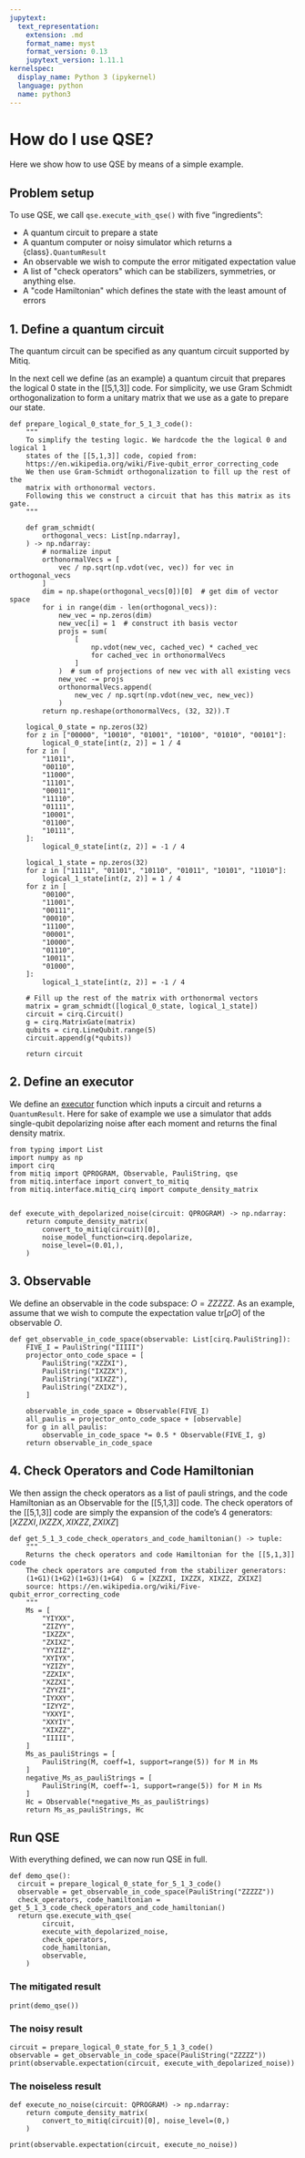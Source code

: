 ```yaml
---
jupytext:
  text_representation:
    extension: .md
    format_name: myst
    format_version: 0.13
    jupytext_version: 1.11.1
kernelspec:
  display_name: Python 3 (ipykernel)
  language: python
  name: python3
---
```


# How do I use QSE?
Here we show how to use QSE by means of a simple example.

## Problem setup
To use QSE, we call `qse.execute_with_qse()` with five “ingredients”:

- A quantum circuit to prepare a state
- A quantum computer or noisy simulator which returns a {class}`.QuantumResult`
- An observable we wish to compute the error mitigated expectation value
- A list of "check operators" which can be stabilizers, symmetries, or anything else.
- A "code Hamiltonian" which defines the state with the least amount of errors

## 1. Define a quantum circuit
The quantum circuit can be specified as any quantum circuit supported by Mitiq.

In the next cell we define (as an example) a quantum circuit that prepares the logical 0 state in the [[5,1,3]] code.
For simplicity, we use Gram Schmidt orthogonalization to form a unitary matrix that we use as a gate to prepare our state.

```{code-cell} ipython3
def prepare_logical_0_state_for_5_1_3_code():
    """
    To simplify the testing logic. We hardcode the the logical 0 and logical 1
    states of the [[5,1,3]] code, copied from:
    https://en.wikipedia.org/wiki/Five-qubit_error_correcting_code
    We then use Gram-Schmidt orthogonalization to fill up the rest of the
    matrix with orthonormal vectors.
    Following this we construct a circuit that has this matrix as its gate.
    """

    def gram_schmidt(
        orthogonal_vecs: List[np.ndarray],
    ) -> np.ndarray:
        # normalize input
        orthonormalVecs = [
            vec / np.sqrt(np.vdot(vec, vec)) for vec in orthogonal_vecs
        ]
        dim = np.shape(orthogonal_vecs[0])[0]  # get dim of vector space
        for i in range(dim - len(orthogonal_vecs)):
            new_vec = np.zeros(dim)
            new_vec[i] = 1  # construct ith basis vector
            projs = sum(
                [
                    np.vdot(new_vec, cached_vec) * cached_vec
                    for cached_vec in orthonormalVecs
                ]
            )  # sum of projections of new vec with all existing vecs
            new_vec -= projs
            orthonormalVecs.append(
                new_vec / np.sqrt(np.vdot(new_vec, new_vec))
            )
        return np.reshape(orthonormalVecs, (32, 32)).T

    logical_0_state = np.zeros(32)
    for z in ["00000", "10010", "01001", "10100", "01010", "00101"]:
        logical_0_state[int(z, 2)] = 1 / 4
    for z in [
        "11011",
        "00110",
        "11000",
        "11101",
        "00011",
        "11110",
        "01111",
        "10001",
        "01100",
        "10111",
    ]:
        logical_0_state[int(z, 2)] = -1 / 4

    logical_1_state = np.zeros(32)
    for z in ["11111", "01101", "10110", "01011", "10101", "11010"]:
        logical_1_state[int(z, 2)] = 1 / 4
    for z in [
        "00100",
        "11001",
        "00111",
        "00010",
        "11100",
        "00001",
        "10000",
        "01110",
        "10011",
        "01000",
    ]:
        logical_1_state[int(z, 2)] = -1 / 4

    # Fill up the rest of the matrix with orthonormal vectors
    matrix = gram_schmidt([logical_0_state, logical_1_state])
    circuit = cirq.Circuit()
    g = cirq.MatrixGate(matrix)
    qubits = cirq.LineQubit.range(5)
    circuit.append(g(*qubits))

    return circuit
```

## 2. Define an executor
We define an [executor](executors.md) function which inputs a circuit and returns a `QuantumResult`.
Here for sake of example we use a simulator that adds single-qubit depolarizing noise after each moment and returns the final density matrix.

```{code-cell} ipython3
from typing import List
import numpy as np
import cirq
from mitiq import QPROGRAM, Observable, PauliString, qse
from mitiq.interface import convert_to_mitiq
from mitiq.interface.mitiq_cirq import compute_density_matrix


def execute_with_depolarized_noise(circuit: QPROGRAM) -> np.ndarray:
    return compute_density_matrix(
        convert_to_mitiq(circuit)[0],
        noise_model_function=cirq.depolarize,
        noise_level=(0.01,),
    )
```

## 3. Observable
We define an observable in the code subspace: $O = ZZZZZ$.
As an example, assume that we wish to compute the expectation value $\mathrm{tr}[\rho O]$ of the observable $O$.

```{code-cell} ipython3
def get_observable_in_code_space(observable: List[cirq.PauliString]):
    FIVE_I = PauliString("IIIII")
    projector_onto_code_space = [
        PauliString("XZZXI"),
        PauliString("IXZZX"),
        PauliString("XIXZZ"),
        PauliString("ZXIXZ"),
    ]

    observable_in_code_space = Observable(FIVE_I)
    all_paulis = projector_onto_code_space + [observable]
    for g in all_paulis:
        observable_in_code_space *= 0.5 * Observable(FIVE_I, g)
    return observable_in_code_space

```

## 4. Check Operators and Code Hamiltonian

We then assign the check operators as a list of pauli strings, and the code Hamiltonian as an Observable for the [[5,1,3]] code.
The check operators of the [[5,1,3]] code are simply the expansion of the code’s 4 generators: $[XZZXI, IXZZX, XIXZZ, ZXIXZ]$

```{code-cell} ipython3
def get_5_1_3_code_check_operators_and_code_hamiltonian() -> tuple:
    """
    Returns the check operators and code Hamiltonian for the [[5,1,3]] code
    The check operators are computed from the stabilizer generators:
    (1+G1)(1+G2)(1+G3)(1+G4)  G = [XZZXI, IXZZX, XIXZZ, ZXIXZ]
    source: https://en.wikipedia.org/wiki/Five-qubit_error_correcting_code
    """
    Ms = [
        "YIYXX",
        "ZIZYY",
        "IXZZX",
        "ZXIXZ",
        "YYZIZ",
        "XYIYX",
        "YZIZY",
        "ZZXIX",
        "XZZXI",
        "ZYYZI",
        "IYXXY",
        "IZYYZ",
        "YXXYI",
        "XXYIY",
        "XIXZZ",
        "IIIII",
    ]
    Ms_as_pauliStrings = [
        PauliString(M, coeff=1, support=range(5)) for M in Ms
    ]
    negative_Ms_as_pauliStrings = [
        PauliString(M, coeff=-1, support=range(5)) for M in Ms
    ]
    Hc = Observable(*negative_Ms_as_pauliStrings)
    return Ms_as_pauliStrings, Hc
```

## Run QSE

With everything defined, we can now run QSE in full.

```{code-cell} ipython3
def demo_qse():
  circuit = prepare_logical_0_state_for_5_1_3_code()
  observable = get_observable_in_code_space(PauliString("ZZZZZ"))
  check_operators, code_hamiltonian = get_5_1_3_code_check_operators_and_code_hamiltonian()
  return qse.execute_with_qse(
        circuit,
        execute_with_depolarized_noise,
        check_operators,
        code_hamiltonian,
        observable,
    )
```

### The mitigated result
```{code-cell} ipython3
print(demo_qse())
```

### The noisy result
```{code-cell} ipython3
circuit = prepare_logical_0_state_for_5_1_3_code()
observable = get_observable_in_code_space(PauliString("ZZZZZ"))
print(observable.expectation(circuit, execute_with_depolarized_noise))
```

### The noiseless result
```{code-cell} ipython3
def execute_no_noise(circuit: QPROGRAM) -> np.ndarray:
    return compute_density_matrix(
        convert_to_mitiq(circuit)[0], noise_level=(0,)
    )

print(observable.expectation(circuit, execute_no_noise))
```